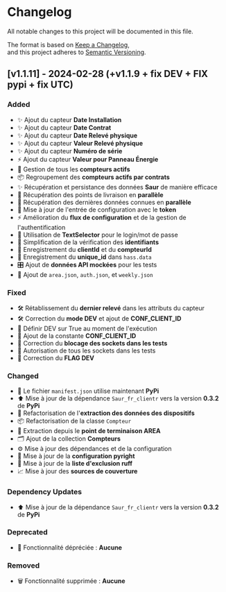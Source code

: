 # Changelog

All notable changes to this project will be documented in this file.

The format is based on [Keep a Changelog](https://keepachangelog.com/en/1.0.0/),  
and this project adheres to [Semantic Versioning](https://semver.org/spec/v2.0.0.html).

## [v1.1.11] - 2024-02-28 (+v1.1.9 + fix DEV + FIX pypi + fix UTC)

### Added
- ✨ Ajout du capteur **Date Installation**
- ✨ Ajout du capteur **Date Contrat**
- ✨ Ajout du capteur **Date Relevé physique**
- ✨ Ajout du capteur **Valeur Relevé physique**
- ✨ Ajout du capteur **Numéro de série**
- ⚡ Ajout du capteur **Valeur pour Panneau Énergie**
- 🔄 Gestion de tous les **compteurs actifs**
- 📦 Regroupement des **compteurs actifs par contrats**
- ✨ Récupération et persistance des données **Saur** de manière efficace
- 🚀 Récupération des points de livraison en **parallèle**
- 🚀 Récupération des dernières données connues en **parallèle**
- 🔑 Mise à jour de l'entrée de configuration avec le **token**
- ⚡ Amélioration du **flux de configuration** et de la gestion de l'authentification
- 🔐 Utilisation de **TextSelector** pour le login/mot de passe
- 📝 Simplification de la vérification des **identifiants**
- 💾 Enregistrement du **clientId** et du **compteurId**
- 🔧 Enregistrement du **unique_id** dans `hass.data`
- 🎛️ Ajout de **données API mockées** pour les tests
- 🧪 Ajout de `area.json`, `auth.json`, et `weekly.json`

### Fixed
- 🛠️ Rétablissement du **dernier relevé** dans les attributs du capteur
- 🛠️ Correction du **mode DEV** et ajout de **CONF_CLIENT_ID**
- 🔄 Définir DEV sur True au moment de l'exécution
- 🔑 Ajout de la constante **CONF_CLIENT_ID**
- 🔧 Correction du **blocage des sockets dans les tests**
- 🚪 Autorisation de tous les sockets dans les tests
- 🔧 Correction du **FLAG DEV**

### Changed
- 📜 Le fichier `manifest.json` utilise maintenant **PyPi**
- ⬆️ Mise à jour de la dépendance `Saur_fr_clientr` vers la version **0.3.2** de **PyPi**
- 🔨 Refactorisation de l'**extraction des données des dispositifs**
- 📦 Refactorisation de la classe `Compteur`
- 📡 Extraction depuis le **point de terminaison AREA**
- 🗂️ Ajout de la collection **Compteurs**
- ⚙️ Mise à jour des dépendances et de la configuration
- 📜 Mise à jour de la **configuration pyright**
- 🚀 Mise à jour de la **liste d'exclusion ruff**
- 📈 Mise à jour des **sources de couverture**

### Dependency Updates
- ⬆️ Mise à jour de la dépendance `Saur_fr_clientr` vers la version **0.3.2** de **PyPi**

### Deprecated
- 🚫 Fonctionnalité dépréciée : **Aucune**

### Removed
- 🗑️ Fonctionnalité supprimée : **Aucune**
